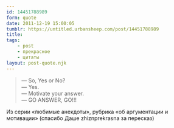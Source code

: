 ```yaml
---
id: 14451788989
form: quote
date: 2011-12-19 15:00:05
tumblr: https://untitled.urbansheep.com/post/14451788989
title: 
tags:
    - post
    - прекрасное
    - цитаты
layout: post-quote.njk
---
```


<blockquote>
—&nbsp;So, Yes or No?<br/>
—&nbsp;Yes.<br/>
—&nbsp;Motivate your answer.<br/>
—&nbsp;GO ANSWER, GO!!!
</blockquote>

Из серии «любимые анекдоты», рубрика «об аргументации и мотивации» (спасибо Даше zhiznprekrasna за пересказ)
